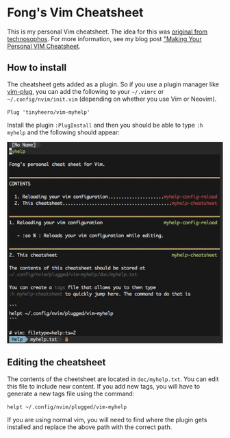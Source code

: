 # Fong's Vim Cheatsheet

This is my personal Vim cheatsheet. The idea for this was 
[original from technosophos](https://github.com/technosophos/vim-myhelp). For 
more information, see my blog post ["Making Your Personal VIM Cheatsheet](http://tinyheero.github.io/2017/11/04/vim-cheatsheet.html).

## How to install

The cheatsheet gets added as a plugin. So if you use a plugin manager like 
[vim-plug](https://github.com/junegunn/vim-plug), you can add the following to 
your `~/.vimrc` or `~/.config/nvim/init.vim` (depending on whether you use Vim
or Neovim).

```
Plug 'tinyheero/vim-myhelp'
```

Install the plugin `:PlugInstall` and then you should be able to type 
`:h myhelp` and the following should appear:

![Cheatsheet example screenshot](cheatsheet-example.png)

## Editing the cheatsheet

The contents of the cheetsheet are located in `doc/myhelp.txt`. You can edit 
this file to include new content. If you add new tags, you will have to 
generate a new tags file using the command:

```
helpt ~/.config/nvim/plugged/vim-myhelp
```

If you are using normal vim, you will need to find where the plugin gets 
installed and replace the above path with the correct path.
